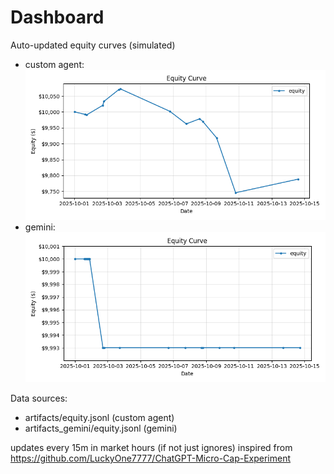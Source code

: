 # Dashboard

Auto-updated equity curves (simulated)

- custom agent: ![Equity Curve](artifacts/equity.png?v=3de352a)
- gemini: ![Equity Curve (Gemini)](artifacts_gemini/equity.png?v=3de352a)

Data sources:
- artifacts/equity.jsonl (custom agent)
- artifacts_gemini/equity.jsonl (gemini)

updates every 15m in market hours (if not just ignores)
inspired from https://github.com/LuckyOne7777/ChatGPT-Micro-Cap-Experiment